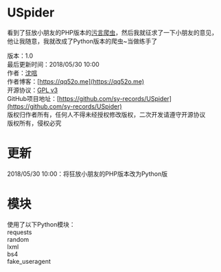 # USpider

看到了狂放小朋友的PHP版本的[污言爬虫](https://github.com/kfangf/USpider)，然后我就征求了一下小朋友的意见，他让我随意，我就改成了Python版本的爬虫~当做练手了

版本：1.0  
最后更新时间：2018/05/30 10:00  
作者：[沈唁](https://qq52o.me)  
作者博客：[https://qq52o.me](https://qq52o.me)  
开源协议：[GPL v3](https://opensource.org/licenses/GPL-3.0)  
GitHub项目地址：[https://github.com/sy-records/USpider](https://github.com/sy-records/USpider)  
版权归作者所有，任何人不得未经授权修改版权，二次开发请遵守开源协议  
版权所有，侵权必究  

# 更新  
2018/05/30 10:00：将狂放小朋友的PHP版本改为Python版  

# 模块
使用了以下Python模块：  
requests  
random  
lxml  
bs4  
fake_useragent 
